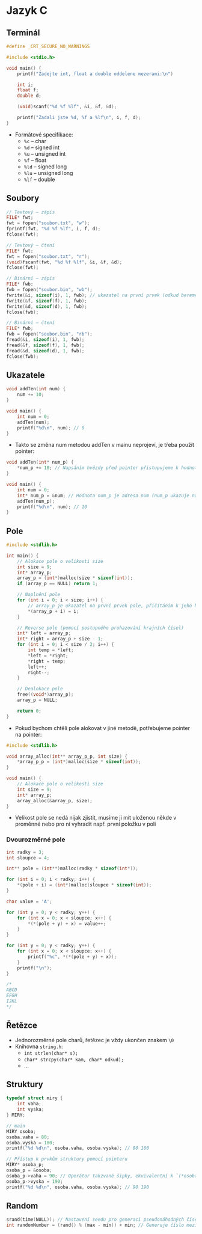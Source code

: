 # Jazyk C

## Terminál

```c
#define _CRT_SECURE_NO_WARNINGS

#include <stdio.h>

void main() {
    printf("Zadejte int, float a double oddelene mezerami:\n")

    int i;
    float f;
    double d;

    (void)scanf("%d %f %lf", &i, &f, &d);

    printf("Zadali jste %d, %f a %lf\n", i, f, d);
}
```

* Formátové specifikace:
  * `%c` – char
  * `%d` – signed int
  * `%u` – unsigned int
  * `%f` – float
  * `%ld` – signed long
  * `%lu` – unsigned long
  * `%lf` – double

## Soubory

```c
// Textový – zápis
FILE* fwt;
fwt = fopen("soubor.txt", "w");
fprintf(fwt, "%d %f %lf", i, f, d);
fclose(fwt);

// Textový – čtení
FILE* fwt;
fwt = fopen("soubor.txt", "r");
(void)fscanf(fwt, "%d %f %lf", &i, &f, &d);
fclose(fwt);

// Binární – zápis
FILE* fwb;
fwb = fopen("soubor.bin", "wb");
fwrite(&i, sizeof(i), 1, fwb); // ukazatel na první prvek (odkud bereme zapisovaný blok dat), velikost prvku, počet prvků, stream
fwrite(&f, sizeof(f), 1, fwb);
fwrite(&d, sizeof(d), 1, fwb);
fclose(fwb);

// Binární – čtení
FILE* fwb;
fwb = fopen("soubor.bin", "rb");
fread(&i, sizeof(i), 1, fwb);
fread(&f, sizeof(f), 1, fwb);
fread(&d, sizeof(d), 1, fwb);
fclose(fwb);
```

## Ukazatele

```c
void addTen(int num) {
    num += 10;
}

void main() {
    int num = 0;
    addTen(num);
    printf("%d\n", num); // 0
}
```

* Takto se změna num metodou addTen v mainu neprojeví, je třeba použít pointer:

```c
void addTen(int* num_p) {
    *num_p += 10; // Napsáním hvězdy před pointer přistupujeme k hodnotě toho, na co pointer ukazuje
}

void main() {
    int num = 0;
    int* num_p = &num; // Hodnota num_p je adresa num (num_p ukazuje na num)
    addTen(num_p);
    printf("%d\n", num); // 10
}
```

## Pole

```c
#include <stdlib.h>

int main() {
    // Alokace pole o velikosti size
    int size = 9;
    int* array_p;
    array_p = (int*)malloc(size * sizeof(int));
    if (array_p == NULL) return 1;

    // Naplnění pole
    for (int i = 0; i < size; i++) {
        // array_p je ukazatel na první prvek pole, přičítáním k jeho hodnotě se dostáváme na následující adresy (následující prvky v poli)
        *(array_p + i) = i;
    }

    // Reverse pole (pomocí postupného prohazování krajních čísel)
    int* left = array_p;
    int* right = array_p + size - 1;
    for (int i = 0; i < size / 2; i++) {
        int temp = *left;
        *left = *right;
        *right = temp;
        left++;
        right--;
    }

    // Dealokace pole
    free((void*)array_p);
    array_p = NULL;

    return 0;
}
```

* Pokud bychom chtěli pole alokovat v jiné metodě, potřebujeme pointer na pointer:

```c
#include <stdlib.h>

void array_alloc(int** array_p_p, int size) {
    *array_p_p = (int*)malloc(size * sizeof(int));
}

void main() {
    // Alokace pole o velikosti size
    int size = 9;
    int* array_p;
    array_alloc(&array_p, size);
}
```

* Velikost pole se nedá nijak zjistit, musíme ji mít uloženou někde v proměnné nebo pro ní vyhradit např. první položku v poli

### Dvourozměrné pole

```c
int radky = 3;
int sloupce = 4;

int** pole = (int**)malloc(radky * sizeof(int*));

for (int i = 0; i < radky; i++) {
    *(pole + i) = (int*)malloc(sloupce * sizeof(int));
}

char value = 'A';

for (int y = 0; y < radky; y++) {
    for (int x = 0; x < sloupce; x++) {
        *(*(pole + y) + x) = value++;
    }
}

for (int y = 0; y < radky; y++) {
    for (int x = 0; x < sloupce; x++) {
        printf("%c", *(*(pole + y) + x));
    }
    printf("\n");
}

/*
ABCD
EFGH
IJKL
*/
```

## Řetězce

* Jednorozměrné pole charů, řetězec je vždy ukončen znakem `\0`
* Knihovna `string.h`:
  * `int strlen(char* s);`
  * `char* strcpy(char* kam, char* odkud);`
  * ...

## Struktury

```c
typedef struct miry {
    int vaha;
    int vyska;
} MIRY;

// main
MIRY osoba;
osoba.vaha = 80;
osoba.vyska = 180;
printf("%d %d\n", osoba.vaha, osoba.vyska); // 80 180

// Přístup k prvkům struktury pomocí pointeru
MIRY* osoba_p;
osoba_p = &osoba;
osoba_p->vaha = 90; // Operátor takzvané šipky, ekvivalentní k `(*osoba_p).vaha = 90;`
osoba_p->vyska = 190;
printf("%d %d\n", osoba.vaha, osoba.vyska); // 90 190
```

## Random

```c
srand(time(NULL)); // Nastavení seedu pro generaci pseudonáhodných čísel; time(NULL) vrací unix timestamp
int randomNumber = (rand() % (max - min)) + min; // Generuje číslo mezi min [inclusive] a max [exclusive]
```
